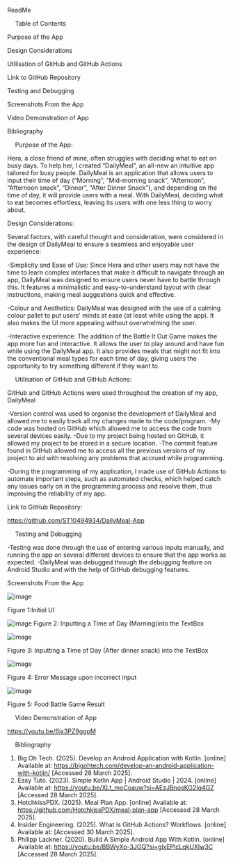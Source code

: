 ReadMe 















 
Table of Contents



Purpose of the App

Design Considerations



Utilisation of GitHub and GitHub Actions

Link to GitHub Repository

Testing and Debugging	

Screenshots From the App	

Video Demonstration of App	

Bibliography	

 
Purpose of the App: 

Hera, a close friend of mine, often struggles with deciding what to eat on busy days. To help her, I created “DailyMeal”, an all-new an intuitive app tailored for busy people. DailyMeal is an application that allows users to input their time of day (“Morning”, “Mid-morning snack”, “Afternoon”, “Afternoon snack”, “Dinner”, “After Dinner Snack”), and depending on the time of day, it will provide users with a meal. 
With DailyMeal, deciding what to eat becomes effortless, leaving its users with one less thing to worry about.


Design Considerations:

Several factors, with careful thought and consideration, were considered in the design of DailyMeal to ensure a seamless and enjoyable user experience: 

-Simplicity and Ease of Use: Since Hera and other users may not have the time to learn complex interfaces that make it difficult to navigate through an app, DailyMeal was designed to ensure users never have to battle through this. It features a minimalistic and easy-to-understand layout with clear instructions, making meal suggestions quick and effective. 

-Colour and Aesthetics: DailyMeal was designed with the use of a calming colour pallet to put users' minds at ease (at least while using the app). It also makes the UI more appealing without overwhelming the user. 

-Interactive experience: The addition of the Battle It Out Game makes the app more fun and interactive. It allows the user to play around and have fun while using the DailyMeal app. It also provides meals that might not fit into the conventional meal types for each time of day, giving users the opportunity to try something different if they want to. 


 
Utilisation of GitHub and GitHub Actions: 

GitHub and GitHub Actions were used throughout the creation of my app, DailyMeal

-Version control was used to organise the development of DailyMeal and allowed me to easily track all my changes made to the code/program. 
-My code was hosted on GitHub which allowed me to access the code from several devices easily. 
-Due to my project being hosted on GitHub, it allowed my project to be stored in a secure location. 
-The commit feature found in GitHub allowed me to access all the previous versions of my project to aid with resolving any problems that accrued while programming. 

-During the programming of my application, I made use of GitHub Actions to automate important steps, such as automated checks, which helped catch any issues early on in the programming process and resolve them, thus improving the reliability of my app.


Link to GitHub Repository: 

https://github.com/ST10494934/DailyMeal-App


 
Testing and Debugging 

-Testing was done through the use of entering various inputs manually, and running the app on several different devices to ensure that the app works as expected. 
-DailyMeal was debugged through the debugging feature on Android Studio and with the help of GitHub debugging features.  

Screenshots From the App 

![image](https://github.com/user-attachments/assets/c6fdb2ea-1baa-4d7e-aac4-9e454b013c0b)

Figure 1:Initial UI

 ![image](https://github.com/user-attachments/assets/5449320d-f92f-4d47-9bf8-274a8d2dd2a2)
Figure 2: Inputting a Time of Day (Morning)into the TextBox

 ![image](https://github.com/user-attachments/assets/a66c569b-2cd3-4c98-b369-8f189640bfbc)

Figure 3: Inputting a Time of Day (After dinner snack) into the TextBox

![image](https://github.com/user-attachments/assets/ab17e965-a3fd-4868-be23-b3f24eac3fdc)

Figure 4: Error Message upon incorrect input
 
 ![image](https://github.com/user-attachments/assets/5053ced3-724a-4e26-a65a-9cbc5b4c8b37)

Figure 5: Food Battle Game Result

 
Video Demonstration of App

https://youtu.be/6jx3PZ9ggpM

 
Bibliography 
1.	Big Oh Tech. (2025). Develop an Android Application with Kotlin. [online] Available at: https://bigohtech.com/develop-an-android-application-with-kotlin/ [Accessed 28 March 2025].
2.	Easy Tuto. (2023). Simple Kotlin App | Android Studio | 2024. [online] Available at: https://youtu.be/XLt_moCoauw?si=AEzJBnosKG2Iq4GZ [Accessed 28 March 2025].
3.	HotchkissPDX. (2025). Meal Plan App. [online] Available at: https://github.com/HotchkissPDX/meal-plan-app [Accessed 28 March 2025].
4.	Insider Engineering. (2025). What is GitHub Actions? Workflows. [online] Available at: [Accessed 30 March 2025].
5.	Philipp Lackner. (2020). Build A Simple Android App With Kotlin. [online] Available at: https://youtu.be/BBWyXo-3JGQ?si=glxEPlcLqkUXlw3C [Accessed 28 March 2025].



